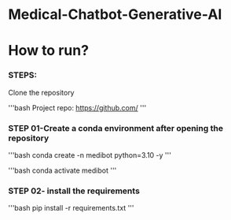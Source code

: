 # Medical-Chatbot-Generative-AI


# How to run?
### STEPS:

Clone the repository

'''bash
Project repo: https://github.com/
'''
### STEP 01-Create a conda environment after opening the repository

'''bash
conda create -n medibot python=3.10 -y
'''

'''bash
conda activate medibot
'''


### STEP 02- install the requirements
'''bash
pip install -r requirements.txt
'''